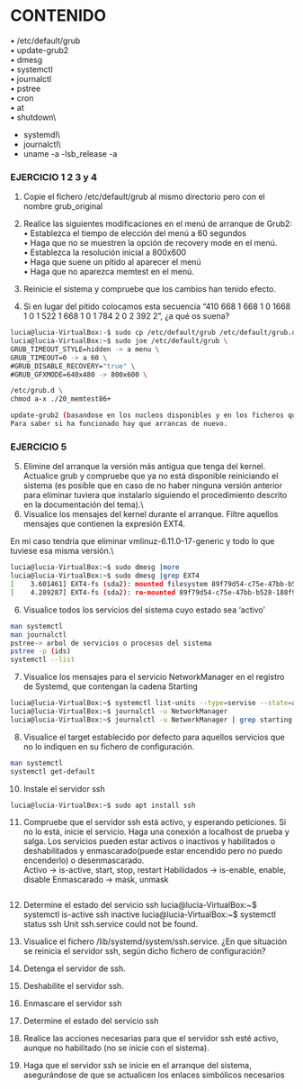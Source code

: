 # CONTENIDO
• /etc/default/grub\
• update-grub2\
• dmesg\
• systemctl\
• journalctl\
• pstree\
• cron\
• at\
• shutdown\
- systemdl\
- journalctl\
- uname -a
-lsb_release -a

### EJERCICIO 1 2  3 y 4
1. Copie el fichero /etc/default/grub al mismo directorio pero con
el nombre grub_original

2. Realice las siguientes modificaciones en el menú de arranque de
Grub2:
• Establezca el tiempo de elección del menú a 60 segundos\
• Haga que no se muestren la opción de recovery mode en el menú.\
• Establezca la resolución inicial a 800x600\
• Haga que suene un pitido al aparecer el menú\
• Haga que no aparezca memtest en el menú.

3. Reinicie el sistema y compruebe que los cambios han tenido efecto.
4. Si en lugar del pitido colocamos esta secuencia “410 668 1 668 1 0 1668 1 0 1 522 1 668 1 0 1 784 2 0 2 392 2”, ¿a qué os suena?
```bash
lucia@lucia-VirtualBox:-$ sudo cp /etc/default/grub /etc/default/grub.original \
lucia@lucia-VirtualBox:~$ sudo joe /etc/default/grub \
GRUB_TIMEOUT_STYLE=hidden -> a menu \
GRUB_TIMEOUT=0 -> a 60 \
#GRUB_DISABLE_RECOVERY="true" \
#GRUB_GFXMODE=640x480 -> 800x600 \

/etc/grub.d \
chmod a-x ./20_memtest86+ 

update-grub2 (basandose en los nucleos disponibles y en los ficheros que tengas)\
Para saber si ha funcionado hay que arrancas de nuevo.
```
### EJERCICIO 5
5. Elimine del arranque la versión más antigua que tenga del kernel. Actualice grub y compruebe que ya no está disponible reiniciando el sistema (es posible que en caso de no haber ninguna versión anterior para eliminar tuviera que instalarlo siguiendo el procedimiento descrito en la documentación del tema).\
5. Visualice los mensajes del kernel durante el arranque. Filtre aquellos mensajes que contienen la expresión EXT4.

En mi caso tendría que eliminar vmlinuz-6.11.0-17-generic y todo lo que tuviese esa misma versión.\
```bash
lucia@lucia-VirtualBox:~$ sudo dmesg |more  
lucia@lucia-VirtualBox:~$ sudo dmesg |grep EXT4
[    3.601461] EXT4-fs (sda2): mounted filesystem 89f79d54-c75e-47bb-b528-188f9b2e2ddd ro with ordered data mode. Quota mode: none.
[    4.289287] EXT4-fs (sda2): re-mounted 89f79d54-c75e-47bb-b528-188f9b2e2ddd r/w. Quota mode: none.
```
6. Visualice todos los servicios del sistema cuyo estado sea ‘activo’
```bash
man systemctl
man journalctl
pstree-> arbol de servicios o procesos del sistema
pstree -p (ids)
systemctl --list

```
7. Visualice los mensajes para el servicio NetworkManager en el
registro de Systemd, que contengan la cadena Starting
```bash
lucia@lucia-VirtualBox:~$ systemctl list-units --type=servise --state=active
lucia@lucia-VirtualBox:~$ journalctl -u NetworkManager
lucia@lucia-VirtualBox:~$ journalctl -u NetworkManager | grep starting
```

8. Visualice el target establecido por defecto para aquellos servicios
que no lo indiquen en su fichero de configuración.
```bash
man systemctl
systemctl get-default


```

10. Instale el servidor ssh
```bash
lucia@lucia-VirtualBox:~$ sudo apt install ssh
```
11. Compruebe que el servidor ssh está activo, y esperando peticiones. Si no lo está, inicie el servicio. Haga una conexión a localhost de prueba y salga.
 Los servicios pueden estar activos o inactivos y habilitados o deshabilitados y enmascarado(puede estar encendido pero no puedo encenderlo) o desenmascarado.\
Activo -> is-active, start, stop, restart
Habilidados -> is-enable, enable, disable
Enmascarado -> mask, unmask
```bash

```

12. Determine el estado del servicio ssh
lucia@lucia-VirtualBox:~$ systemctl is-active ssh
inactive
lucia@lucia-VirtualBox:~$ systemctl status ssh
Unit ssh.service could not be found.

14. Visualice el fichero /lib/systemd/system/ssh.service. ¿En que situación se reinicia el servidor ssh, según dicho fichero de configuración?

16. Detenga el servidor de ssh.
17. Deshabilite el servidor ssh.
18. Enmascare el servidor ssh
19. Determine el estado del servicio ssh
20. Realice las acciones necesarias para que el servidor ssh esté activo,
aunque no habilitado (no se inicie con el sistema).
21. Haga que el servidor ssh se inicie en el arranque del sistema,
asegurándose de que se actualicen los enlaces simbólicos
necesarios


